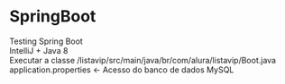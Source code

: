 # SpringBoot
Testing Spring Boot <br/>
IntelliJ + Java 8 <br/>
Executar a classe /listavip/src/main/java/br/com/alura/listavip/Boot.java <br/>
application.properties <- Acesso do banco de dados MySQL
